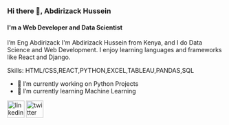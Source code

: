 ### Hi there 👋, Abdirizack Hussein
#### I'm a Web Developer and Data Scientist
I’m Eng Abdirizack I'm Abdirizack Hussein from Kenya, and I do Data Science and Web Development. I enjoy learning languages and frameworks like React and Django.

Skills: HTML/CSS,REACT,PYTHON,EXCEL,TABLEAU,PANDAS,SQL

- 🔭 I’m currently working on Python Projects 
- 🌱 I’m currently learning Machine Learning 




[<img src='https://cdn.jsdelivr.net/npm/simple-icons@3.0.1/icons/linkedin.svg' alt='linkedin' height='40'>](https://www.linkedin.com/in/AbdirizackDakane/)  [<img src='https://cdn.jsdelivr.net/npm/simple-icons@3.0.1/icons/twitter.svg' alt='twitter' height='40'>](https://twitter.com/Abdirizackeng)  



